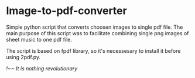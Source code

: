 # Image-to-pdf-converter
Simple python script that converts choosen images to single pdf file. The main purpose of this script was to facilitate combining single png images of sheet music to one pdf file.

The script is based on fpdf library, so it's necessesary to install it before using 2pdf.py. 

*!~~ It is nothing revolutionary*
